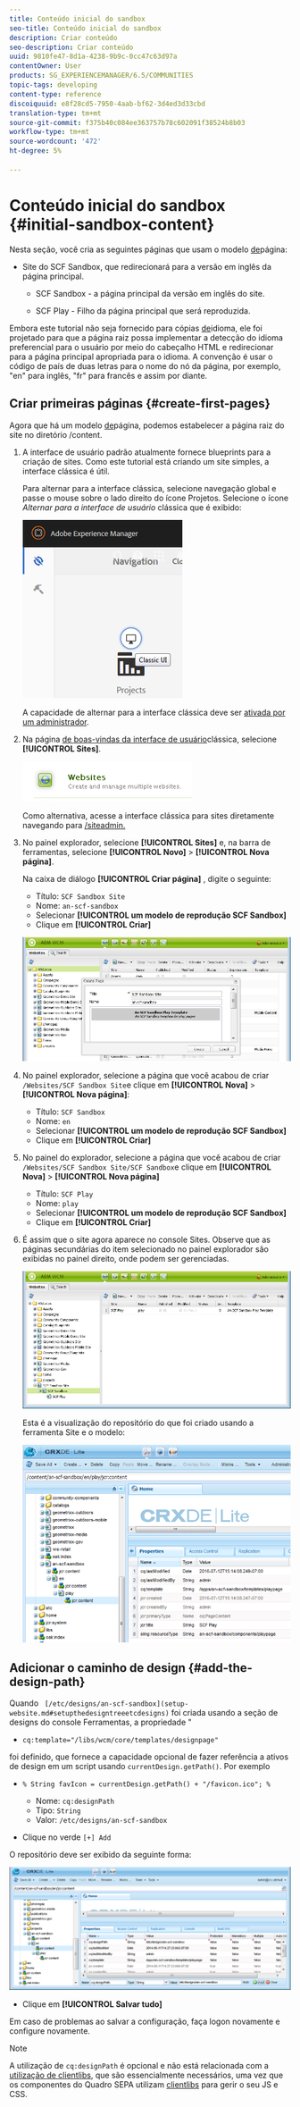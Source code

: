 ```yaml
---
title: Conteúdo inicial do sandbox
seo-title: Conteúdo inicial do sandbox
description: Criar conteúdo
seo-description: Criar conteúdo
uuid: 9810fe47-8d1a-4238-9b9c-0cc47c63d97a
contentOwner: User
products: SG_EXPERIENCEMANAGER/6.5/COMMUNITIES
topic-tags: developing
content-type: reference
discoiquuid: e8f28cd5-7950-4aab-bf62-3d4ed3d33cbd
translation-type: tm+mt
source-git-commit: f375b40c084ee363757b78c602091f38524b8b03
workflow-type: tm+mt
source-wordcount: '472'
ht-degree: 5%

---
```



# Conteúdo inicial do sandbox {#initial-sandbox-content}

Nesta seção, você cria as seguintes páginas que usam o modelo [de](initial-app.md#createthepagetemplate)página:

* Site do SCF Sandbox, que redirecionará para a versão em inglês da página principal.

   * SCF Sandbox - a página principal da versão em inglês do site.

   * SCF Play - Filho da página principal que será reproduzida.

Embora este tutorial não seja fornecido para cópias [de](../../help/sites-administering/tc-prep.md)idioma, ele foi projetado para que a página raiz possa implementar a detecção do idioma preferencial para o usuário por meio do cabeçalho HTML e redirecionar para a página principal apropriada para o idioma. A convenção é usar o código de país de duas letras para o nome do nó da página, por exemplo, &quot;en&quot; para inglês, &quot;fr&quot; para francês e assim por diante.

## Criar primeiras páginas {#create-first-pages}

Agora que há um modelo [de](initial-app.md#createthepagetemplate)página, podemos estabelecer a página raiz do site no diretório /content.

1. A interface de usuário padrão atualmente fornece blueprints para a criação de sites. Como este tutorial está criando um site simples, a interface clássica é útil.

   Para alternar para a interface clássica, selecione navegação global e passe o mouse sobre o lado direito do ícone Projetos. Selecione o ícone *Alternar para a interface de usuário* clássica que é exibido:

   ![classic-ui](assets/classic-ui.png)

   A capacidade de alternar para a interface clássica deve ser [ativada por um administrador](../../help/sites-administering/enable-classic-ui.md).

1. Na página [de boas-vindas da interface de usuário](http://localhost:4502/welcome.html)clássica, selecione **[!UICONTROL Sites]**.

   ![classic-ui-website](assets/classic-ui-website.png)

   Como alternativa, acesse a interface clássica para sites diretamente navegando para [/siteadmin.](http://localhost:4502/siteadmin)

1. No painel explorador, selecione **[!UICONTROL Sites]** e, na barra de ferramentas, selecione **[!UICONTROL Novo]** > **[!UICONTROL Nova página]**.

   Na caixa de diálogo **[!UICONTROL Criar página]** , digite o seguinte:

   * Título: `SCF Sandbox Site`
   * Nome: `an-scf-sandbox`
   * Selecionar **[!UICONTROL um modelo de reprodução SCF Sandbox]**
   * Clique em **[!UICONTROL Criar]**

   ![classic-ui-create-page](assets/classic-ui-create-page.png)

1. No painel explorador, selecione a página que você acabou de criar `/Websites/SCF Sandbox Site`e clique em **[!UICONTROL Nova]** > **[!UICONTROL Nova página]**:

   * Título: `SCF Sandbox`
   * Nome: `en`
   * Selecionar **[!UICONTROL um modelo de reprodução SCF Sandbox]**
   * Clique em **[!UICONTROL Criar]**

1. No painel do explorador, selecione a página que você acabou de criar `/Websites/SCF Sandbox Site/SCF Sandbox`e clique em **[!UICONTROL Nova]** > **[!UICONTROL Nova página]**

   * Título: `SCF Play`
   * Nome: `play`
   * Selecionar **[!UICONTROL um modelo de reprodução SCF Sandbox]**
   * Clique em **[!UICONTROL Criar]**

1. É assim que o site agora aparece no console Sites. Observe que as páginas secundárias do item selecionado no painel explorador são exibidas no painel direito, onde podem ser gerenciadas.

   ![classic-ui-website-page](assets/classic-ui-website-page.png)

   Esta é a visualização do repositório do que foi criado usando a ferramenta Site e o modelo:

   ![classic-ui-repository-visualização](assets/classic-ui-repository-view.png)

## Adicionar o caminho de design {#add-the-design-path}

Quando ` [/etc/designs/an-scf-sandbox](setup-website.md#setupthedesigntreeetcdesigns)` foi criada usando a seção de designs do console Ferramentas, a propriedade &quot;

* `cq:template="/libs/wcm/core/templates/designpage"`

foi definido, que fornece a capacidade opcional de fazer referência a ativos de design em um script usando `currentDesign.getPath()`. Por exemplo

* `% String favIcon = currentDesign.getPath() + "/favicon.ico"; %`


   * Nome: `cq:designPath`
   * Tipo: `String`
   * Valor: `/etc/designs/an-scf-sandbox`

* Clique no verde `[+] Add`

O repositório deve ser exibido da seguinte forma:

![classic-ui-repository-path](assets/classic-ui-repository-path.png)

* Clique em **[!UICONTROL Salvar tudo]**

Em caso de problemas ao salvar a configuração, faça logon novamente e configure novamente.

>[!NOTE]
>
>A utilização de `cq:designPath` é opcional e não está relacionada com a [utilização de clientlibs](develop-app.md#includeclientlibsintemplate), que são essencialmente necessários, uma vez que os componentes do Quadro SEPA utilizam [clientlibs](client-customize.md#clientlibs-for-scf) para gerir o seu JS e CSS.
